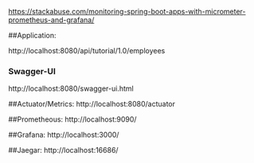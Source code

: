 https://stackabuse.com/monitoring-spring-boot-apps-with-micrometer-prometheus-and-grafana/


##Application:

  http://localhost:8080/api/tutorial/1.0/employees

  ### Swagger-UI
  http://localhost:8080/swagger-ui.html

##Actuator/Metrics:
http://localhost:8080/actuator

##Prometheous:
http://localhost:9090/

##Grafana:
http://localhost:3000/

##Jaegar:
http://localhost:16686/

